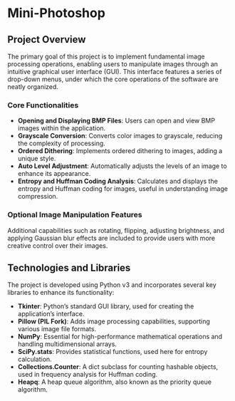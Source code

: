 # Mini-Photoshop

## Project Overview

The primary goal of this project is to implement fundamental image processing operations, enabling users to manipulate images through an intuitive graphical user interface (GUI). This interface features a series of drop-down menus, under which the core operations of the software are neatly organized.

### Core Functionalities

- **Opening and Displaying BMP Files**: Users can open and view BMP images within the application.
- **Grayscale Conversion**: Converts color images to grayscale, reducing the complexity of processing.
- **Ordered Dithering**: Implements ordered dithering to images, adding a unique style.
- **Auto Level Adjustment**: Automatically adjusts the levels of an image to enhance its appearance.
- **Entropy and Huffman Coding Analysis**: Calculates and displays the entropy and Huffman coding for images, useful in understanding image compression.

### Optional Image Manipulation Features

Additional capabilities such as rotating, flipping, adjusting brightness, and applying Gaussian blur effects are included to provide users with more creative control over their images.

## Technologies and Libraries

The project is developed using Python v3 and incorporates several key libraries to enhance its functionality:

- **Tkinter**: Python’s standard GUI library, used for creating the application’s interface.
- **Pillow (PIL Fork)**: Adds image processing capabilities, supporting various image file formats.
- **NumPy**: Essential for high-performance mathematical operations and handling multidimensional arrays.
- **SciPy.stats**: Provides statistical functions, used here for entropy calculation.
- **Collections.Counter**: A dict subclass for counting hashable objects, used in frequency analysis for Huffman coding.
- **Heapq**: A heap queue algorithm, also known as the priority queue algorithm.

